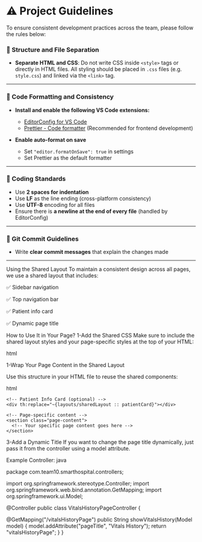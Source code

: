 # ⚠️ Project Guidelines

To ensure consistent development practices across the team, please follow the rules below:

### 📁 Structure and File Separation

- **Separate HTML and CSS**: Do not write CSS inside `<style>` tags or directly in HTML files. All styling should be placed in `.css` files (e.g. `style.css`) and linked via the `<link>` tag.

---

### 🧹 Code Formatting and Consistency

- **Install and enable the following VS Code extensions:**
  - [EditorConfig for VS Code](https://marketplace.visualstudio.com/items?itemName=EditorConfig.EditorConfig)
  - [Prettier - Code formatter](https://marketplace.visualstudio.com/items?itemName=esbenp.prettier-vscode) (Recommended for frontend development)

- **Enable auto-format on save**
  - Set `"editor.formatOnSave": true` in settings
  - Set Prettier as the default formatter

---

### 🧾 Coding Standards

- Use **2 spaces for indentation**
- Use **LF** as the line ending (cross-platform consistency)
- Use **UTF-8** encoding for all files
- Ensure there is **a newline at the end of every file** (handled by EditorConfig)

---

### 🔄 Git Commit Guidelines

- Write **clear commit messages** that explain the changes made

---

Using the Shared Layout
To maintain a consistent design across all pages, we use a shared layout that includes:

✅ Sidebar navigation

✅ Top navigation bar

✅ Patient info card

✅ Dynamic page title

How to Use It in Your Page?
1-Add the Shared CSS
Make sure to include the shared layout styles and your page-specific styles at the top of your HTML:

html

<link rel="stylesheet" th:href="@{/css/sharedLayout.css}">
<link rel="stylesheet" th:href="@{/css/yourPageStyles.css}">


1-Wrap Your Page Content in the Shared Layout

Use this structure in your HTML file to reuse the shared components:

html

<div class="layout-container">
  <!-- Sidebar -->
  <div th:replace="~{layouts/sharedLayout :: sidebar}"></div>

  <!-- Main Content -->
  <main class="content">
    <!-- Top Navigation -->
    <div th:replace="~{layouts/sharedLayout :: topNav}"></div>

    <!-- Patient Info Card (optional) -->
    <div th:replace="~{layouts/sharedLayout :: patientCard}"></div>

    <!-- Page-specific content -->
    <section class="page-content">
      <!-- Your specific page content goes here -->
    </section>
  </main>
</div>

3-Add a Dynamic Title
If you want to change the page title dynamically, just pass it from the controller using a model attribute.

Example Controller:
java

package com.team10.smarthospital.controllers;

import org.springframework.stereotype.Controller;
import org.springframework.web.bind.annotation.GetMapping;
import org.springframework.ui.Model;

@Controller
public class VitalsHistoryPageController {

  @GetMapping("/vitalsHistoryPage")
  public String showVitalsHistory(Model model) {
    model.addAttribute("pageTitle", "Vitals History");
    return "vitalsHistoryPage";
  }
}

